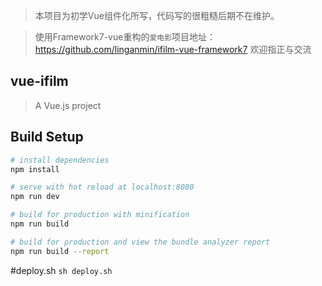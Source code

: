 > 本项目为初学Vue组件化所写，代码写的很粗糙后期不在维护。

> 使用Framework7-vue重构的`爱电影`项目地址：https://github.com/linganmin/ifilm-vue-framework7 欢迎指正与交流


## vue-ifilm

> A Vue.js project

## Build Setup

``` bash
# install dependencies
npm install

# serve with hot reload at localhost:8080
npm run dev

# build for production with minification
npm run build

# build for production and view the bundle analyzer report
npm run build --report
```

#deploy.sh
`sh deploy.sh`